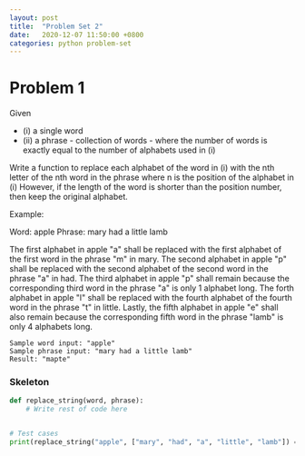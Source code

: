 ```yaml
---
layout: post
title:  "Problem Set 2"
date:   2020-12-07 11:50:00 +0800
categories: python problem-set
---
```


# Problem 1 #

Given
* (i) a single word
* (ii) a phrase - collection of words - where the number of words is exactly equal to the number of alphabets used in (i)

Write a function to replace each alphabet of the word in (i) with the nth letter of the nth word in the phrase where n is the position of the alphabet in (i)
However, if the length of the word is shorter than the position number, then keep the original alphabet.

Example:

Word: apple
Phrase: mary had a little lamb

The first alphabet in apple "a" shall be replaced with the first alphabet of the first word in the phrase "m" in mary.
The second alphabet in apple "p" shall be replaced with the second alphabet of the second word in the phrase "a" in had.
The third alphabet in apple "p" shall remain because the corresponding third word in the phrase "a" is only 1 alphabet long.
The forth alphabet in apple "l" shall be replaced with the fourth alphabet of the fourth word in the phrase "t" in little.
Lastly, the fifth alphabet in apple "e" shall also remain because the corresponding fifth word in the phrase "lamb" is only 4 alphabets long.

```
Sample word input: "apple"
Sample phrase input: "mary had a little lamb"
Result: "mapte"
```

### Skeleton ###
```python
def replace_string(word, phrase):
    # Write rest of code here


# Test cases
print(replace_string("apple", ["mary", "had", "a", "little", "lamb"]) == "mapte")
```